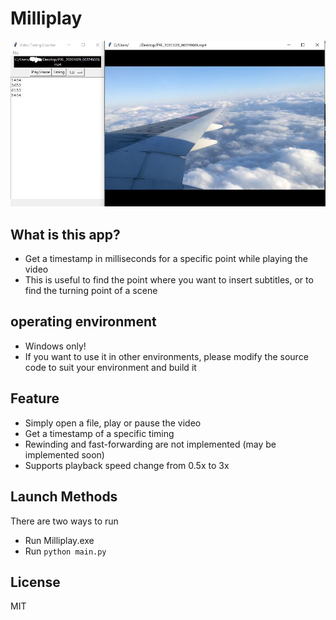 # Milliplay

![App Image](app.JPG)

## What is this app?

- Get a timestamp in milliseconds for a specific point while playing the video
- This is useful to find the point where you want to insert subtitles, or to find the turning point of a scene

## operating environment

- Windows only!
- If you want to use it in other environments, please modify the source code to suit your environment and build it

## Feature

- Simply open a file, play or pause the video
- Get a timestamp of a specific timing
- Rewinding and fast-forwarding are not implemented (may be implemented soon)
- Supports playback speed change from 0.5x to 3x

## Launch Methods

There are two ways to run

- Run Milliplay.exe
- Run `python main.py`

## License

MIT
